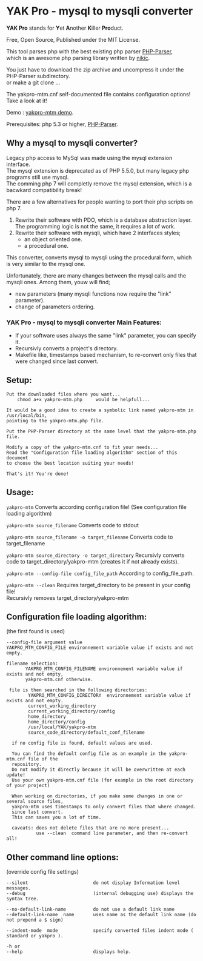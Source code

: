# YAK Pro - mysql to mysqli converter

**YAK Pro** stands for **Y**et **A**nother **K**iller **Pro**duct.

Free, Open Source, Published under the MIT License.  

This tool parses php with the best existing php parser [PHP-Parser](https://github.com/nikic/PHP-Parser),  
which is an awesome php parsing library written by [nikic](https://github.com/nikic).

You just have to download the zip archive and uncompress it under the PHP-Parser subdirectory.  
or make a git clone ...

The yakpro-mtm.cnf self-documented file contains configuration options!
Take a look at it!  

Demo : [yakpro-mtm demo](http://mysql-to-mysqli.yakpro.com/?demo).

Prerequisites:  php 5.3 or higher, [PHP-Parser](https://github.com/nikic/PHP-Parser).


## Why a mysql to mysqli converter?

Legacy php access to MySql was made using the mysql extension interface.  
The mysql extension is deprecated as of PHP 5.5.0, but many legacy php programs still use mysql.  
The comming php 7 will completly remove the mysql extension, which is a bacwkard compatibility break!

There are a few alternatives for people wanting to port their php scripts on php 7.  
1) Rewrite their software with PDO, which is a database abstraction layer.  
   The programming logic is not the same, it requires a lot of work.  
2) Rewrite their software with mysqli, which have 2 interfaces styles;  
   - an object oriented one.  
   - a procedural one.
   
This converter, converts mysql to mysqli using the procedural form, which is very similar to the mysql one.  

Unfortunately, there are many changes between the mysql calls and the mysqli ones.
Among them, youw will find;
 - new parameters (many mysqli functions now require the "link" parameter).
 - change of parameters ordering.
 

### YAK Pro - mysql to mysqli converter Main Features:  

- If your software uses always the same "link" parameter, you can specify it.
- Recursivly converts a project's directory.
- Makefile like, timestamps based mechanism, to re-convert only files that were changed since last convert.



## Setup:
    Put the downloaded files where you want...
        chmod a+x yakpro-mtm.php     would be helpfull...

    It would be a good idea to create a symbolic link named yakpro-mtm in /usr/local/bin,
    pointing to the yakpro-mtm.php file.

    Put the PHP-Parser directory at the same level that the yakpro-mtm.php file.

    Modify a copy of the yakpro-mtm.cnf to fit your needs...
    Read the "Configuration file loading algorithm" section of this document
    to choose the best location suiting your needs!

    That's it! You're done!

####

## Usage:

`yakpro-mtm`
Converts according configuration file!
(See configuration file loading algorithm)

`yakpro-mtm source_filename`
Converts code to stdout

`yakpro-mtm source_filename -o target_filename`
Converts code to target_filename

`yakpro-mtm source_directory -o target_directory`
Recursivly converts code to target_directory/yakpro-mtm (creates it if not already exists).

`yakpro-mtm --config-file config_file_path`
According to config_file_path.

`yakpro-mtm --clean`
Requires target_directory to be present in your config file!  
Recursivly removes target_directory/yakpro-mtm


## Configuration file loading algorithm:
(the first found is used)

    --config-file argument value
    YAKPRO_MTM_CONFIG_FILE environnement variable value if exists and not empty.

    filename selection:
           YAKPRO_MTM_CONFIG_FILENAME environnement variable value if exists and not empty,
           yakpro-mtm.cnf otherwise.

     file is then searched in the following directories:
            YAKPRO_MTM_CONFIG_DIRECTORY  environnement variable value if exists and not empty.
            current_working_directory
            current_working_directory/config
            home_directory
            home_directory/config
            /usr/local/YAK/yakpro-mtm
            source_code_directory/default_conf_filename

      if no config file is found, default values are used.

      You can find the default config file as an example in the yakpro-mtm.cnf file of the
      repository.
      Do not modify it directly because it will be overwritten at each update!
      Use your own yakpro-mtm.cnf file (for example in the root directory of your project)

      When working on directories, if you make some changes in one or several source files,
      yakpro-mtm uses timestamps to only convert files that where changed.
      since last convert.
      This can saves you a lot of time.

      caveats: does not delete files that are no more present...
               use --clean  command line parameter, and then re-convert all!

## Other command line options:
(override config file settings)

    --silent                        do not display Information level messages.
    --debug                         (internal debugging use) displays the syntax tree.
    
    --no-default-link-name          do not use a default link name
    --default-link-name  name       uses name as the default link name (do not prepend a $ sign)

    --indent-mode  mode             specify converted files indent mode ( standard or yakpro ).
    
    -h or
    --help                          displays help.

####

    
   
